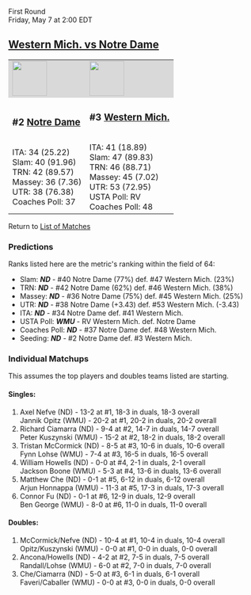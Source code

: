 First Round  
Friday, May 7 at 2:00 EDT
## [Western Mich. vs Notre Dame](https://www.ncaa.com/game/5833372) 

<table>  
<tr style="background-color: #d9d9d9 !important"><td><a href="../"><img src="https://www.ncaa.com/sites/default/files/images/logos/schools/n/notre-dame.70.png" width="70" height="70" /></a></td><td><a href="../"><img src="https://www.ncaa.com/sites/default/files/images/logos/schools/w/western-mich.70.png" width="70" height="70" /></a></td></tr>
<tr><td>  

<h3>#2 <a href="../">Notre Dame</a></h3>  
<br>ITA: 34 (25.22)  
<br>Slam: 40 (91.96)  
<br>TRN: 42 (89.57)  
<br>Massey: 36 (7.36)  
<br>UTR: 38 (76.38)  
<br>Coaches Poll: 37  

</td><td>  

<h3>#3 <a href="../">Western Mich.</a></h3>  
<br>ITA: 41 (18.89)  
<br>Slam: 47 (89.83)  
<br>TRN: 46 (88.71)  
<br>Massey: 45 (7.02)  
<br>UTR: 53 (72.95)  
<br>USTA Poll: RV  
<br>Coaches Poll: 48  

</td></tr></table>  

Return to [List of Matches](../index.md)  

### Predictions  

Ranks listed here are the metric's ranking within the field of 64:  
- Slam: ***ND*** - #40 Notre Dame (77%) def. #47 Western Mich. (23%)  
- TRN: ***ND*** - #42 Notre Dame (62%) def. #46 Western Mich. (38%)  
- Massey: ***ND*** - #36 Notre Dame (75%) def. #45 Western Mich. (25%)  
- UTR: ***ND*** - #38 Notre Dame (+3.43) def. #53 Western Mich. (-3.43)  
- ITA: ***ND*** - #34 Notre Dame def. #41 Western Mich.  
- USTA Poll: ***WMU*** - RV Western Mich. def. Notre Dame  
- Coaches Poll: ***ND*** - #37 Notre Dame def. #48 Western Mich.  
- Seeding: ***ND*** - #2 Notre Dame def. #3 Western Mich.  

### Individual Matchups  

This assumes the top players and doubles teams listed are starting.  

#### Singles:  
1. Axel Nefve (ND) - 13-2 at #1, 18-3 in duals, 18-3 overall  
   Jannik Opitz (WMU) - 20-2 at #1, 20-2 in duals, 20-2 overall
2. Richard Ciamarra (ND) - 9-4 at #2, 14-7 in duals, 14-7 overall  
   Peter Kuszynski (WMU) - 15-2 at #2, 18-2 in duals, 18-2 overall
3. Tristan McCormick (ND) - 8-5 at #3, 10-6 in duals, 10-6 overall  
   Fynn Lohse (WMU) - 7-4 at #3, 16-5 in duals, 16-5 overall
4. William Howells (ND) - 0-0 at #4, 2-1 in duals, 2-1 overall  
   Jackson Boone (WMU) - 5-3 at #4, 13-6 in duals, 13-6 overall
5. Matthew Che (ND) - 0-1 at #5, 6-12 in duals, 6-12 overall  
   Arjun Honnappa (WMU) - 11-3 at #5, 17-3 in duals, 17-3 overall
6. Connor Fu (ND) - 0-1 at #6, 12-9 in duals, 12-9 overall  
   Ben George (WMU) - 8-0 at #6, 11-0 in duals, 11-0 overall

#### Doubles:  
1. McCormick/Nefve (ND) - 10-4 at #1, 10-4 in duals, 10-4 overall  
   Opitz/Kuszynski (WMU) - 0-0 at #1, 0-0 in duals, 0-0 overall
2. Ancona/Howells (ND) - 4-2 at #2, 7-5 in duals, 7-5 overall  
   Randall/Lohse (WMU) - 6-0 at #2, 7-0 in duals, 7-0 overall
3. Che/Ciamarra (ND) - 5-0 at #3, 6-1 in duals, 6-1 overall  
   Faveri/Caballer (WMU) - 0-0 at #3, 0-0 in duals, 0-0 overall